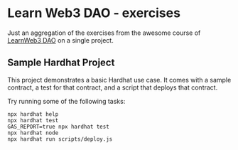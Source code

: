 # Learn Web3 DAO - exercises
Just an aggregation of the exercises from the awesome course of [LearnWeb3 DAO](https://github.com/LearnWeb3DAO) on a single project.

## Sample Hardhat Project

This project demonstrates a basic Hardhat use case. It comes with a sample contract, a test for that contract, and a script that deploys that contract.

Try running some of the following tasks:

```shell
npx hardhat help
npx hardhat test
GAS_REPORT=true npx hardhat test
npx hardhat node
npx hardhat run scripts/deploy.js
```
